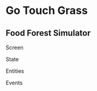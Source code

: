 Go Touch Grass
===
Food Forest Simulator
---

Screen <!-- Air/Space -->

State <!-- Water/Time -->

Entities <!-- Earth/Matter -->

Events <!-- Fire/Energy -->

